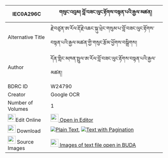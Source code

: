 |IEC0A296C|གསུང་འབུམ། བློ་བཟང་ལུང་རྟོགས་བསྟན་པའི་རྒྱལ་མཚན། 
| --- | --- 
|Alternative Title |རྗེ་བཙུན་ཨ་རོལ་རྡོ་རྗེ་འཆང་སྐུ་ཕྲེང་གསུམ་པ་བློ་བཟང་ལུང་རྟོགས་བསྟན་པའི་རྒྱལ་མཚན་གྱི་གསུང་རྩོམ་ཕྱོགས་བསྒྲིགས།
|Author| དོན་གླིང་མཁན་སྤྲུལ་ཨ་རོལ་བློ་བཟང་ལུང་རྟོགས་བསྟན་པའི་རྒྱལ་མཚན།
|BDRC ID | W24790
|Creator | Google OCR
|Number of Volumes| 1
|<img width="25" src="https://img.icons8.com/color/25/000000/edit-property.png">Edit Online| [<img width="25" src="https://avatars.githubusercontent.com/u/45091458?s=200&v=4"> Open in Editor](http://editor.openpecha.org/IEC0A296C)
|<img width="25" src="https://img.icons8.com/fluent/48/000000/download-2.png"/>  Download | [![](https://img.icons8.com/color/20/000000/txt.png)Plain Text](https://github.com/Openpecha/IEC0A296C/releases/download/v1/sungbum_lozang_lungtok_tenpa_i_plain_IEC0A296C.zip), [![](https://img.icons8.com/color/20/000000/txt.png)Text with Pagination](https://github.com/Openpecha/IEC0A296C/releases/download/v1/sungbum_lozang_lungtok_tenpa_i_pages_IEC0A296C.zip)
|<img width="25" src="https://img.icons8.com/plasticine/100/000000/pictures-folder.png"/>  Source Images | [<img width="25" src="https://library.bdrc.io/icons/BUDA-small.svg"> Images of text file open in BUDA](https://library.bdrc.io/show/bdr:W24790)